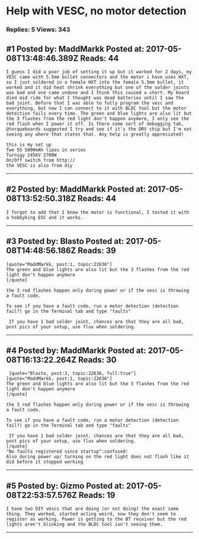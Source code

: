 # Help with VESC, no motor detection

### Replies: 5 Views: 343

## \#1 Posted by: MaddMarkk Posted at: 2017-05-08T13:48:46.389Z Reads: 44

```
I guess I did a poor job of setting it up but it worked for 2 days, my VESC came with 5.5mm bullet connectors and the motor i have uses HXT, so I just soldered in a female HXT into the female 5.5mm bullet, it worked and it did heat shrink everything but one of the solder joints was bad and one came undone and I think this caused a short. My board died mid ride for what I thought was dead batteries until I saw the bad joint. Before that I was able to fully program the vesc and everything, but now I can connect to it with BLDC tool but the motor detection fails every time. The green and blue lights are also lit but the 3 flashes from the red light don't happen anymore, I only see the red flash when I power it off. Is there some sort of debugging tab, @torqueboards suggested I try and see if it's the DRV chip but I'm not seeing any where that states that. Any help is greatly appreciated!    

this is my set up
Two 5S 5000mAh lipos in series 
Turnigy 245KV 2700W
On/Off switch from http://
the VESC is also from diy
```

---
## \#2 Posted by: MaddMarkk Posted at: 2017-05-08T13:52:50.318Z Reads: 44

```
I forgot to add that I know the motor is functional, I tested it with a hobbyking ESC and it works.
```

---
## \#3 Posted by: Blasto Posted at: 2017-05-08T14:48:56.186Z Reads: 39

```
[quote="MaddMarkk, post:1, topic:22636"]
The green and blue lights are also lit but the 3 flashes from the red light don't happen anymore
[/quote]

the 3 red flashes happen only during power or if the vesc is throwing a fault code.

To see if you have a fault code, run a motor detection (detection fail?) go in the Terminal tab and type "faults"

 If you have 1 bad solder joint, chances are that they are all bad, post pics of your setup, use flux when soldering.
```

---
## \#4 Posted by: MaddMarkk Posted at: 2017-05-08T16:13:22.264Z Reads: 30

```
 [quote="Blasto, post:3, topic:22636, full:true"]
[quote="MaddMarkk, post:1, topic:22636"]
The green and blue lights are also lit but the 3 flashes from the red light don't happen anymore
[/quote]

the 3 red flashes happen only during power or if the vesc is throwing a fault code.

To see if you have a fault code, run a motor detection (detection fail?) go in the Terminal tab and type "faults"

 If you have 1 bad solder joint, chances are that they are all bad, post pics of your setup, use flux when soldering.
[/quote]
"No faults registered since startup":confused: 
Also during power up/ turning on the red light does not flash like it did before it stopped working
```

---
## \#5 Posted by: Gizmo Posted at: 2017-05-08T22:53:57.576Z Reads: 19

```
I have two DIY vescs that are doing (or not doing) the exact same thing. They worked, started acting weird, now they don't seem to register as working. Power is getting to the BT receiver but the red lights aren't blinking and the BLDC tool isn't seeing them.
```

---
